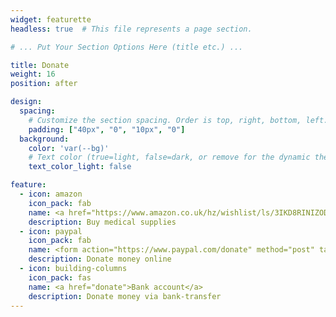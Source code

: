 ```yaml
---
widget: featurette
headless: true  # This file represents a page section.

# ... Put Your Section Options Here (title etc.) ...

title: Donate
weight: 16
position: after

design:
  spacing:
    # Customize the section spacing. Order is top, right, bottom, left.
    padding: ["40px", "0", "10px", "0"]
  background:
    color: 'var(--bg)'
    # Text color (true=light, false=dark, or remove for the dynamic theme color).
    text_color_light: false

feature:
  - icon: amazon
    icon_pack: fab
    name: <a href="https://www.amazon.co.uk/hz/wishlist/ls/3IKD8RINIZODU" target="_blank">Amazon list</a>
    description: Buy medical supplies 
  - icon: paypal
    icon_pack: fab
    name: <form action="https://www.paypal.com/donate" method="post" target="_top" align="center"><input type="hidden" name="hosted_button_id" value="8CTUQ9ASWTF7U" /><input type="submit" value="Donate" title="PayPal - The safer, easier way to pay online!" /></form>
    description: Donate money online
  - icon: building-columns
    icon_pack: fas
    name: <a href="donate">Bank account</a>
    description: Donate money via bank-transfer
---
```


</br>